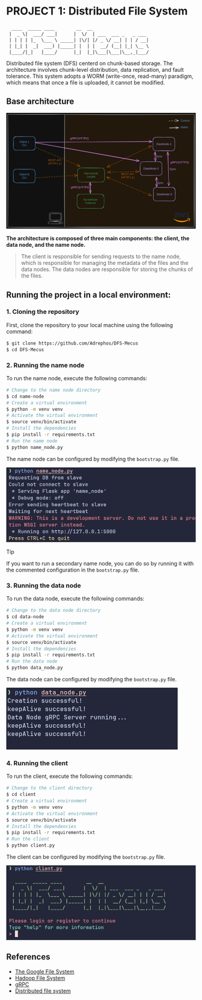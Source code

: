 # PROJECT 1: Distributed File System
```
  ____  _____ ____        __  __
 |  _ \|  ___/ ___|      |  \/  | ___  ___ _   _ ___ 
 | | | | |_  \___ \ _____| |\/| |/ _ \/ __| | | / __|
 | |_| |  _|  ___) |_____| |  | |  __/ (__| |_| \__ \
 |____/|_|   |____/      |_|  |_|\___|\___|\__,_|___/

```
Distributed file system (DFS) centerd on chunk-based storage.
The architecture involves chunk-level distribution, data replication,
and fault tolerance. This system adopts a WORM (write-once, read-many)
paradigm, which means that once a file is uploaded, it cannot be modified.

## Base architecture 

![image](./images/architecture.png)

**The architecture is composed of three main components: the client, the data node, and the name node.**

> The client is responsible for sending requests to the name node,
> which is responsible for managing the metadata of the files and the data nodes.
> The data nodes are responsible for storing the chunks of the files.

## Running the project in a local environment:

### 1. Cloning the repository
First, clone the repository to your local machine using the following command:
```bash
$ git clone https://github.com/Adrephos/DFS-Mecus
$ cd DFS-Mecus
```

### 2. Running the name node
To run the name node, execute the following commands:
```bash
# Change to the name node directory
$ cd name-node
# Create a virtual environment
$ python -m venv venv
# Activate the virtual environment
$ source venv/bin/activate
# Install the dependencies
$ pip install -r requirements.txt
# Run the name node
$ python name_node.py
```
The name node can be configured by modifying the `bootstrap.py` file.

![Name Node](./images/name_node.png)

> [!TIP]
> If you want to run a secondary name node, you can do so by running it with the commented configuration in the `bootstrap.py` file.

### 3. Running the data node
To run the data node, execute the following commands:
```bash
# Change to the data node directory
$ cd data-node
# Create a virtual environment
$ python -m venv venv
# Activate the virtual environment
$ source venv/bin/activate
# Install the dependencies
$ pip install -r requirements.txt
# Run the data node
$ python data_node.py
```
The data node can be configured by modifying the `bootstrap.py` file.

![Data Node](./images/data_node.png)

### 4. Running the client
To run the client, execute the following commands:
```bash
# Change to the client directory
$ cd client
# Create a virtual environment
$ python -m venv venv
# Activate the virtual environment
$ source venv/bin/activate
# Install the dependencies
$ pip install -r requirements.txt
# Run the client
$ python client.py
```
The client can be configured by modifying the `bootstrap.py` file.

![Client](./images/client.png)

## References
- [The Google File System](https://g.co/kgs/XzwmU76)
- [Hadoop File System](https://es.wikipedia.org/wiki/Hadoop_Distributed_File_System)
- [gRPC](https://grpc.io/docs)
- [Distributed file system](https://en.wikipedia.org/wiki/Distributed_data_store)
